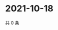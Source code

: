 # 2021-10-18

共 0 条

<!-- BEGIN WEIBO -->
<!-- 最后更新时间 Mon Oct 18 2021 03:00:53 GMT+0800 (China Standard Time) -->

<!-- END WEIBO -->
